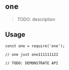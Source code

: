 # `one`

> TODO: description

## Usage

```
const one = require('one');

// one just one111111122

// TODO: DEMONSTRATE API
```
